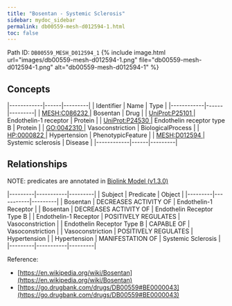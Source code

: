 ```yaml
---
title: "Bosentan - Systemic Sclerosis"
sidebar: mydoc_sidebar
permalink: db00559-mesh-d012594-1.html
toc: false 
---
```



Path ID: `DB00559_MESH_D012594_1`
{% include image.html url="images/db00559-mesh-d012594-1.png" file="db00559-mesh-d012594-1.png" alt="db00559-mesh-d012594-1" %}

## Concepts

|------------|------|---------|
| Identifier | Name | Type    |
|------------|------|---------|
| <a href="https://identifiers.org/MESH:C086232">MESH:C086232 </a> | Bosentan | Drug |
| <a href="https://identifiers.org/UniProt:P25101">UniProt:P25101 </a> | Endothelin-1 receptor | Protein |
| <a href="https://identifiers.org/UniProt:P24530">UniProt:P24530 </a> | Endothelin receptor type B | Protein |
| <a href="https://identifiers.org/GO:0042310">GO:0042310 </a> | Vasoconstriction | BiologicalProcess |
| <a href="https://identifiers.org/HP:0000822">HP:0000822 </a> | Hypertension | PhenotypicFeature |
| <a href="https://identifiers.org/MESH:D012594">MESH:D012594 </a> | Systemic sclerosis | Disease |
|------------|------|---------|

## Relationships


NOTE: predicates are annotated in <a href="https://github.com/biolink/biolink-model/releases/tag/v1.3.0">Biolink Model (v1.3.0)</a>

|---------|-----------|---------|
| Subject | Predicate | Object  |
|---------|-----------|---------|
| Bosentan | DECREASES ACTIVITY OF | Endothelin-1 Receptor |
| Bosentan | DECREASES ACTIVITY OF | Endothelin Receptor Type B |
| Endothelin-1 Receptor | POSITIVELY REGULATES | Vasoconstriction |
| Endothelin Receptor Type B | CAPABLE OF | Vasoconstriction |
| Vasoconstriction | POSITIVELY REGULATES | Hypertension |
| Hypertension | MANIFESTATION OF | Systemic Sclerosis |
|---------|-----------|---------|

Reference: 
  - [https://en.wikipedia.org/wiki/Bosentan](https://en.wikipedia.org/wiki/Bosentan)
  - [https://go.drugbank.com/drugs/DB00559#BE0000043](https://go.drugbank.com/drugs/DB00559#BE0000043)
